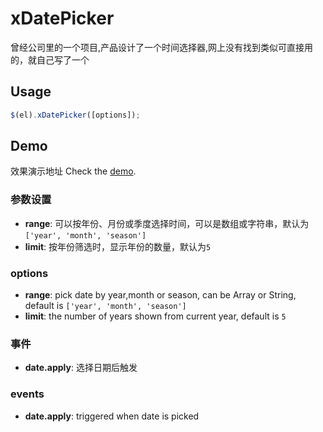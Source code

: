 # xDatePicker

曾经公司里的一个项目,产品设计了一个时间选择器,网上没有找到类似可直接用的，就自己写了一个

## Usage

```js
$(el).xDatePicker([options]);
```
## Demo

效果演示地址
Check the [demo]().

### 参数设置

 * __range__: 可以按年份、月份或季度选择时间，可以是数组或字符串，默认为`['year', 'month', 'season']`
 * __limit__: 按年份筛选时，显示年份的数量，默认为`5`

### options

 * __range__: pick date by year,month or season, can be Array or String, default is `['year', 'month', 'season']`
 * __limit__: the number of years shown from current year, default is `5`

 ### 事件

 * __date.apply__: 选择日期后触发

  ### events

 * __date.apply__: triggered when date is picked